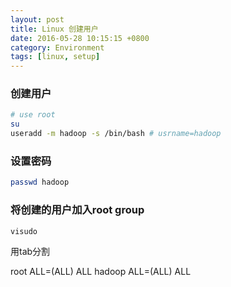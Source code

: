 ```yaml
---
layout: post
title: Linux 创建用户
date: 2016-05-28 10:15:15 +0800
category: Environment
tags: [linux, setup]
---
```


### 创建用户

```bash
# use root
su
useradd -m hadoop -s /bin/bash # usrname=hadoop
```

### 设置密码

```bash
passwd hadoop
```

### 将创建的用户加入root group

```bash
visudo
```
用tab分割

root    ALL=(ALL) ALL
hadoop  ALL=(ALL) ALL
